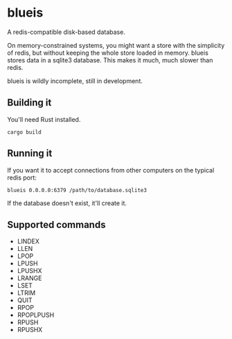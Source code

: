 # blueis

A redis-compatible disk-based database.

On memory-constrained systems, you might want a store with the simplicity of redis, but without keeping the whole
store loaded in memory.  blueis stores data in a sqlite3 database.  This makes it much, much slower than redis.

blueis is wildly incomplete, still in development.

## Building it

You'll need Rust installed.

    cargo build

## Running it

If you want it to accept connections from other computers on the typical redis port:

    blueis 0.0.0.0:6379 /path/to/database.sqlite3

If the database doesn't exist, it'll create it.

## Supported commands

 * LINDEX
 * LLEN
 * LPOP
 * LPUSH
 * LPUSHX
 * LRANGE
 * LSET
 * LTRIM
 * QUIT
 * RPOP
 * RPOPLPUSH
 * RPUSH
 * RPUSHX
